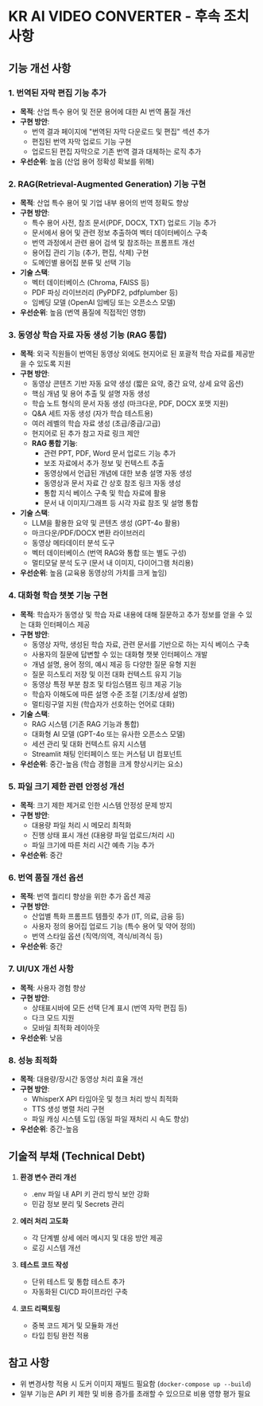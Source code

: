 # KR AI VIDEO CONVERTER - 후속 조치 사항

## 기능 개선 사항

### 1. 번역된 자막 편집 기능 추가
- **목적**: 산업 특수 용어 및 전문 용어에 대한 AI 번역 품질 개선
- **구현 방안**:
  - 번역 결과 페이지에 "번역된 자막 다운로드 및 편집" 섹션 추가
  - 편집된 번역 자막 업로드 기능 구현
  - 업로드된 편집 자막으로 기존 번역 결과 대체하는 로직 추가
- **우선순위**: 높음 (산업 용어 정확성 확보를 위해)

### 2. RAG(Retrieval-Augmented Generation) 기능 구현
- **목적**: 산업 특수 용어 및 기업 내부 용어의 번역 정확도 향상
- **구현 방안**:
  - 특수 용어 사전, 참조 문서(PDF, DOCX, TXT) 업로드 기능 추가
  - 문서에서 용어 및 관련 정보 추출하여 벡터 데이터베이스 구축
  - 번역 과정에서 관련 용어 검색 및 참조하는 프롬프트 개선
  - 용어집 관리 기능 (추가, 편집, 삭제) 구현
  - 도메인별 용어집 분류 및 선택 기능
- **기술 스택**:
  - 벡터 데이터베이스 (Chroma, FAISS 등)
  - PDF 파싱 라이브러리 (PyPDF2, pdfplumber 등)
  - 임베딩 모델 (OpenAI 임베딩 또는 오픈소스 모델)
- **우선순위**: 높음 (번역 품질에 직접적인 영향)

### 3. 동영상 학습 자료 자동 생성 기능 (RAG 통합)
- **목적**: 외국 직원들이 번역된 동영상 외에도 현지어로 된 포괄적 학습 자료를 제공받을 수 있도록 지원
- **구현 방안**:
  - 동영상 콘텐츠 기반 자동 요약 생성 (짧은 요약, 중간 요약, 상세 요약 옵션)
  - 핵심 개념 및 용어 추출 및 설명 자동 생성
  - 학습 노트 형식의 문서 자동 생성 (마크다운, PDF, DOCX 포맷 지원)
  - Q&A 세트 자동 생성 (자가 학습 테스트용)
  - 여러 레벨의 학습 자료 생성 (초급/중급/고급)
  - 현지어로 된 추가 참고 자료 링크 제안
  - **RAG 통합 기능**:
    - 관련 PPT, PDF, Word 문서 업로드 기능 추가
    - 보조 자료에서 추가 정보 및 컨텍스트 추출
    - 동영상에서 언급된 개념에 대한 보충 설명 자동 생성
    - 동영상과 문서 자료 간 상호 참조 링크 자동 생성
    - 통합 지식 베이스 구축 및 학습 자료에 활용
    - 문서 내 이미지/그래프 등 시각 자료 참조 및 설명 통합
- **기술 스택**:
  - LLM을 활용한 요약 및 콘텐츠 생성 (GPT-4o 활용)
  - 마크다운/PDF/DOCX 변환 라이브러리
  - 동영상 메타데이터 분석 도구
  - 벡터 데이터베이스 (번역 RAG와 통합 또는 별도 구성)
  - 멀티모달 분석 도구 (문서 내 이미지, 다이어그램 처리용)
- **우선순위**: 높음 (교육용 동영상의 가치를 크게 높임)

### 4. 대화형 학습 챗봇 기능 구현
- **목적**: 학습자가 동영상 및 학습 자료 내용에 대해 질문하고 추가 정보를 얻을 수 있는 대화 인터페이스 제공
- **구현 방안**:
  - 동영상 자막, 생성된 학습 자료, 관련 문서를 기반으로 하는 지식 베이스 구축
  - 사용자의 질문에 답변할 수 있는 대화형 챗봇 인터페이스 개발
  - 개념 설명, 용어 정의, 예시 제공 등 다양한 질문 유형 지원
  - 질문 히스토리 저장 및 이전 대화 컨텍스트 유지 기능
  - 동영상 특정 부분 참조 및 타임스탬프 링크 제공 기능
  - 학습자 이해도에 따른 설명 수준 조절 (기초/상세 설명)
  - 멀티링구얼 지원 (학습자가 선호하는 언어로 대화)
- **기술 스택**:
  - RAG 시스템 (기존 RAG 기능과 통합)
  - 대화형 AI 모델 (GPT-4o 또는 유사한 오픈소스 모델)
  - 세션 관리 및 대화 컨텍스트 유지 시스템
  - Streamlit 채팅 인터페이스 또는 커스텀 UI 컴포넌트
- **우선순위**: 중간-높음 (학습 경험을 크게 향상시키는 요소)

### 5. 파일 크기 제한 관련 안정성 개선
- **목적**: 크기 제한 제거로 인한 시스템 안정성 문제 방지
- **구현 방안**:
  - 대용량 파일 처리 시 메모리 최적화
  - 진행 상태 표시 개선 (대용량 파일 업로드/처리 시)
  - 파일 크기에 따른 처리 시간 예측 기능 추가
- **우선순위**: 중간

### 6. 번역 품질 개선 옵션
- **목적**: 번역 퀄리티 향상을 위한 추가 옵션 제공
- **구현 방안**:
  - 산업별 특화 프롬프트 템플릿 추가 (IT, 의료, 금융 등)
  - 사용자 정의 용어집 업로드 기능 (특수 용어 및 약어 정의)
  - 번역 스타일 옵션 (직역/의역, 격식/비격식 등)
- **우선순위**: 중간

### 7. UI/UX 개선 사항
- **목적**: 사용자 경험 향상
- **구현 방안**:
  - 상태표시바에 모든 선택 단계 표시 (번역 자막 편집 등)
  - 다크 모드 지원
  - 모바일 최적화 레이아웃
- **우선순위**: 낮음

### 8. 성능 최적화
- **목적**: 대용량/장시간 동영상 처리 효율 개선
- **구현 방안**:
  - WhisperX API 타임아웃 및 청크 처리 방식 최적화
  - TTS 생성 병렬 처리 구현
  - 파일 캐싱 시스템 도입 (동일 파일 재처리 시 속도 향상)
- **우선순위**: 중간-높음

## 기술적 부채 (Technical Debt)

1. **환경 변수 관리 개선**
   - .env 파일 내 API 키 관리 방식 보안 강화
   - 민감 정보 분리 및 Secrets 관리

2. **에러 처리 고도화**
   - 각 단계별 상세 에러 메시지 및 대응 방안 제공
   - 로깅 시스템 개선

3. **테스트 코드 작성**
   - 단위 테스트 및 통합 테스트 추가
   - 자동화된 CI/CD 파이프라인 구축

4. **코드 리팩토링**
   - 중복 코드 제거 및 모듈화 개선
   - 타입 힌팅 완전 적용

## 참고 사항
- 위 변경사항 적용 시 도커 이미지 재빌드 필요함 (`docker-compose up --build`)
- 일부 기능은 API 키 제한 및 비용 증가를 초래할 수 있으므로 비용 영향 평가 필요 